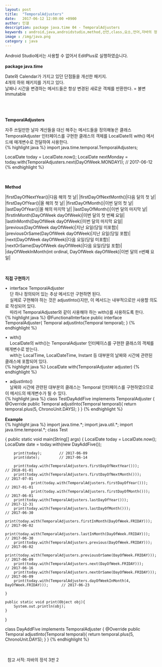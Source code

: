 ```yaml
---
layout: post
title:  "TemporalAdjusters"
date:   2017-06-12 12:00:00 +0900
author: 민갤
description: package java.time 04 - TemporalAdjusters
keywords : android,java,androidstudio,method,선언,class,요소,언어,자바의 정석,프로그래밍,package java.time,TemporalAdjusters,interface
image : /img/java.png
category : java
---
```

<div><span class="red">Android Studio에서는 사용할 수 없어서 EditPlus로 실행하였습니다.</span></div>
<br>

<div><strong class="h2">package java.time</strong></div><p></p>
<div>Date와 Calendar가 가지고 있던 단점들을 개선한 패키지.</div>
<div>4개의 하위 패키지를 가지고 있다.</div>
<div>날짜나 시간을 변경하는 메서드들은 항상 변경된 새로운 객체를 반환한다. = 불변Immutable</div>
<br>
<br>
<br>
<br>

<div><strong class="h2">TemporalAdjusters</strong></div><p></p>
<div>자주 쓰일만한 날자 계산들을 대신 해주는 메서드들을 정의해놓은 클래스</div>
<div>TemporalAdjuster 인터페이스를 구현한 클래스의 객체를 LocalDate의 with() 메서드에 매개변수로 전달하여 사용한다.</div>
{% highlight java %}
import java.time.temporal.TemporalAdjusters;

LocalDate today = LocalDate.now();
LocalDate nextMonday = today.with(TemporalAdjusters.next(DayOfWeek.MONDAY));   // 2017-06-12
{% endhighlight %}

<br>
<br>

<div><strong>Method</strong></div>

|firstDayOfNextYear()|다음 해의 첫 날|
|firstDayOfNextMonth()|다음 달의 첫 날|
|firstDayOfYear()|올 해의 첫 날|
|firstDayOfMonth()|이번 달의 첫 날|
|lastDayOfYear()|올 해의 마지막 날|
|lastDayOfMonth()|이번 달의 마지막 날|
|firstInMonth(DayOfWeek dayOfWeek)|이번 달의 첫 번째 요일|
|lastInMonth(DayOfWeek dayOfWeek)|이번 달의 마지막 요일|
|previous(DayOfWeek dayOfWeek)|지난 요일(당일 미포함)|
|previousOrSame(DayOfWeek dayOfWeek)|지난 요일(당일 포함)|
|next(DayOfWeek dayOfWeek)|다음 요일(당일 미포함)|
|nextOrSame(DayOfWeek dayOfWeek)|다음 요일(당일 포함)|
|dayOfWeekInMonth(int ordinal, DayOfWeek dayOfWeek)|이번 달의 n번째 요일|

<br>
<br>

<div><strong>직접 구현하기</strong></div><p></p>
<div>&#149;&nbsp; interface TemporalAdjuster</div>
<div>&nbsp; &nbsp; 단 하나 정의되어 있는 추상 메서드만 구현하면 된다.</div>
<div>&nbsp; &nbsp; 실제로 구현해야 하는 것은 adjustInto()지만, 이 메서드는 내부적으로만 사용할 의도로 작성되어 있다.</div>
<div>&nbsp; &nbsp; 따라서 TemporalAdjuster와 같이 사용해야 하는 with()를 사용하도록 한다.</div>
{% highlight java %}
@FunctionalInterface
public interface TemporalAdjuster{
    Temporal adjustInto(Temporal temporal);
}
{% endhighlight %}<p></p>
<div>&#149;&nbsp; with()</div>
<div>&nbsp; &nbsp; LocalDate의 with()는 TemporalAdjuster 인터페이스를 구현한 클래스의 객체를 매개변수로 받는다.</div>
<div>&nbsp; &nbsp; with는 LocalTime, LocalDateTime, Instant 등 대부분의 날짜와 시간에 관련된 클래스에 포함되어 있다.</div>
{% highlight java %}
LocalDate with(TemporalAdjuster adjuster)
{% endhighlight %}<p></p>
<div>&#149;&nbsp; adjustInto()</div>
<div>&nbsp; &nbsp; 날짜와 시간에 관련된 대부분의 클래스는 Temporal 인터페이스를 구현하였으므로 이 메서드의 매개변수가 될 수 있다.</div>
{% highlight java %}
class TestDayAddFive implements TemporalAdjuster {
    @Override
    public Temporal adjustInto(Temporal temporal){
        return temporal.plus(5, ChronoUnit.DAYS);
    }
}
{% endhighlight %}

<br>
<br>

<div><strong>Example</strong></div>
{% highlight java %}
import java.time.*;
import java.util.*;
import java.time.temporal.*;
class Test

{
	public static void main(String[] args) 
	{
		LocalDate today = LocalDate.now();
		LocalDate date = today.with(new DayAddFive());
		
		print(today);        // 2017-06-09
		print(date);         // 2017-06-14

		print(today.with(TemporalAdjusters.firstDayOfNextYear()));                       // 2018-01-01
		print(today.with(TemporalAdjusters.firstDayOfNextMonth()));                      // 2017-07-01
                print(today.with(TemporalAdjusters.firstDayOfYear()));                           // 2017-01-01
                print(today.with(TemporalAdjusters.firstDayOfMonth()));                          // 2017-06-01
		print(today.with(TemporalAdjusters.lastDayOfYear()));                            // 2017-12-31
		print(today.with(TemporalAdjusters.lastDayOfMonth()));                           // 2017-06-30
		print(today.with(TemporalAdjusters.firstInMonth(DayOfWeek.FRIDAY)));             // 2017-06-02
		print(today.with(TemporalAdjusters.lastInMonth(DayOfWeek.FRIDAY)));              // 2017-06-30
		print(today.with(TemporalAdjusters.previous(DayOfWeek.FRIDAY)));                 // 2017-06-02
		print(today.with(TemporalAdjusters.previousOrSame(DayOfWeek.FRIDAY)));           // 2017-06-09
		print(today.with(TemporalAdjusters.next(DayOfWeek.FRIDAY)));                     // 2017-06-16
		print(today.with(TemporalAdjusters.nextOrSame(DayOfWeek.FRIDAY)));               // 2017-06-09
		print(today.with(TemporalAdjusters.dayOfWeekInMonth(4, DayOfWeek.FRIDAY)));      // 2017-06-23

    }

	public static void print(Object obj){
		System.out.println(obj);
	}
}

class DayAddFive implements TemporalAdjuster {
    @Override
    public Temporal adjustInto(Temporal temporal){
        return temporal.plus(5, ChronoUnit.DAYS);
    }
}
{% endhighlight %}
<br>
<br>
<br>

&#149;&nbsp; 참고 서적: 자바의 정석 3판 2